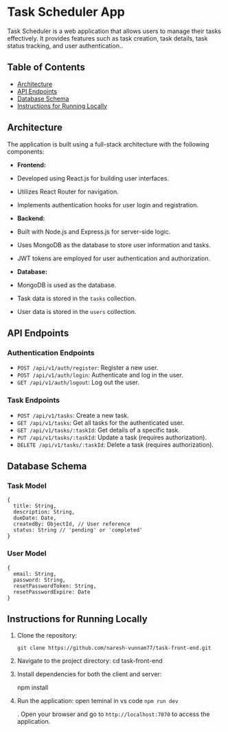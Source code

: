 
# Task Scheduler App

Task Scheduler is a web application that allows users to manage their tasks effectively. It provides features such as task creation, task details, task status tracking, and user authentication..

## Table of Contents

- [Architecture](#architecture)
- [API Endpoints](#api-endpoints)
- [Database Schema](#database-schema)
- [Instructions for Running Locally](#instructions-for-running-locally)

## Architecture

The application is built using a full-stack architecture with the following components:

- **Frontend:**
 - Developed using React.js for building user interfaces.
 - Utilizes React Router for navigation.
 - Implements authentication hooks for user login and registration.

- **Backend:**
 - Built with Node.js and Express.js for server-side logic.
 - Uses MongoDB as the database to store user information and tasks.
 - JWT tokens are employed for user authentication and authorization.

- **Database:**
 - MongoDB is used as the database.
 - Task data is stored in the `tasks` collection.
 - User data is stored in the `users` collection.

## API Endpoints

### Authentication Endpoints

- `POST /api/v1/auth/register`: Register a new user.
- `POST /api/v1/auth/login`: Authenticate and log in the user.
- `GET /api/v1/auth/logout`: Log out the user.

### Task Endpoints

- `POST /api/v1/tasks`: Create a new task.
- `GET /api/v1/tasks`: Get all tasks for the authenticated user.
- `GET /api/v1/tasks/:taskId`: Get details of a specific task.
- `PUT /api/v1/tasks/:taskId`: Update a task (requires authorization).
- `DELETE /api/v1/tasks/:taskId`: Delete a task (requires authorization).

## Database Schema

### Task Model

```
{
  title: String,
  description: String,
  dueDate: Date,
  createdBy: ObjectId, // User reference
  status: String // 'pending' or 'completed'
}
``` 

### User Model


```
{
  email: String,
  password: String,
  resetPasswordToken: String,
  resetPasswordExpire: Date
}
```

## Instructions for Running Locally

1.  Clone the repository:
     
    `git clone https://github.com/naresh-vunnam77/task-front-end.git` 
    
2.  Navigate to the project directory:
    cd task-front-end
    
3.  Install dependencies for both the client and server:

    npm install
    
5.  Run the application:
    open  teminal in vs code 
    ` npm run dev ` 
    
    . Open your browser and go to `http://localhost:7070` to access the application.

    

